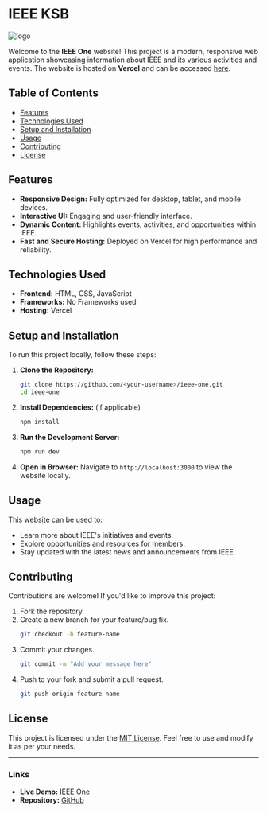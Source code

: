 # IEEE KSB

![logo](https://ucarecdn.com/aa1c9b86-1515-4617-995f-cc85ed51c182/logo2.png)

Welcome to the **IEEE One** website! This project is a modern, responsive web application showcasing information about IEEE and its various activities and events. The website is hosted on **Vercel** and can be accessed [here](https://ieee-one.vercel.app/).

## Table of Contents

- [Features](#features)
- [Technologies Used](#technologies-used)
- [Setup and Installation](#setup-and-installation)
- [Usage](#usage)
- [Contributing](#contributing)
- [License](#license)

## Features

- **Responsive Design:** Fully optimized for desktop, tablet, and mobile devices.
- **Interactive UI:** Engaging and user-friendly interface.
- **Dynamic Content:** Highlights events, activities, and opportunities within IEEE.
- **Fast and Secure Hosting:** Deployed on Vercel for high performance and reliability.

## Technologies Used

- **Frontend:** HTML, CSS, JavaScript
- **Frameworks:** No Frameworks used
- **Hosting:** Vercel

## Setup and Installation

To run this project locally, follow these steps:

1. **Clone the Repository:**
   ```bash
   git clone https://github.com/<your-username>/ieee-one.git
   cd ieee-one
   ```

2. **Install Dependencies:** (if applicable)
   ```bash
   npm install
   ```

3. **Run the Development Server:**
   ```bash
   npm run dev
   ```
   
4. **Open in Browser:**
   Navigate to `http://localhost:3000` to view the website locally.

## Usage

This website can be used to:

- Learn more about IEEE's initiatives and events.
- Explore opportunities and resources for members.
- Stay updated with the latest news and announcements from IEEE.

## Contributing

Contributions are welcome! If you'd like to improve this project:

1. Fork the repository.
2. Create a new branch for your feature/bug fix.
   ```bash
   git checkout -b feature-name
   ```
3. Commit your changes.
   ```bash
   git commit -m "Add your message here"
   ```
4. Push to your fork and submit a pull request.
   ```bash
   git push origin feature-name
   ```

## License

This project is licensed under the [MIT License](LICENSE). Feel free to use and modify it as per your needs.

---

### Links

- **Live Demo:** [IEEE One](https://ieee-one.vercel.app/)
- **Repository:** [GitHub](https://github.com/<your-username>/ieee-one)
